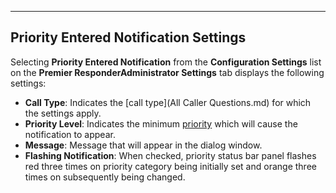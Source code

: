   --------------------------------------------
  **Priority Entered Notification Settings**
  --------------------------------------------

Selecting **Priority Entered Notification** from the **Configuration
Settings** list on the **Premier ResponderAdministrator Settings** tab
displays the following settings:

-   **Call Type**: Indicates the [call
    type](All Caller Questions.md) for which the settings apply.
-   **Priority Level**: Indicates the minimum [priority](Priorities.md)
    which will cause the notification to appear.
-   **Message**: Message that will appear in the dialog window.
-   **Flashing Notification**: When checked, priority status bar panel
    flashes red three times on priority category being initially set and
    orange three times on subsequently being changed.

<figure><img src=".gitbook/assets/Priority Entered Notification Settings_files/Image001.png" alt=""><figcaption></figcaption></figure> 
